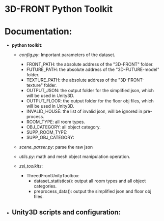 # 3D-FRONT Python Toolkit

# Documentation:
- **python toolkit**:
  - *config.py*: Important parameters of the dataset.
    - FRONT_PATH: the absolute address of the "3D-FRONT" folder.
    - FUTURE_PATH: the absolute address of the "3D-FUTURE-model" folder.
    - TEXTURE_PATH: the absolute address of the "3D-FRONT-texture" folder.
    - OUTPUT_JSON: the output folder for the simplified json, which will be used in Unity3D.
    - OUTPUT_FLOOR: the output folder for the floor obj files, which will be used in Unity3D.
    - INVALID_HOUSE: the list of invalid json, will be ignored in pre-process.
    - ROOM_TYPE: all room types.
    - OBJ_CATEGORY: all object category.
    - SUPP_ROOM_TYPE:
    - SUPP_OBJ_CATEGORY: 
  
  - *scene_parser.py*: parse the raw json
  - *utils.py*: math and mesh object manipulation operation.
  - *zsl_toolkits*:
    - ThreedFrontUnityToolbox:
      - dataset_statistics(): output all room types and all object categories.
      - preprocess_data(): output the simplified json and floor obj files.
- Unity3D scripts and configuration:
  - 